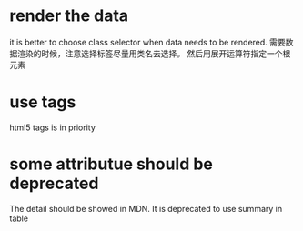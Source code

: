 # render the data
it is better to choose class selector when data needs to be rendered.
需要数据渲染的时候，注意选择标签尽量用类名去选择。
然后用展开运算符指定一个根元素

# use tags
html5 tags is in priority

# some attributue should be deprecated
The detail should be showed in MDN.
It is deprecated to use summary in table
